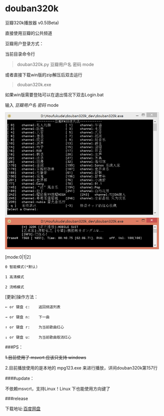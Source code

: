 douban320k
==========

豆瓣320k播放器 v0.5(Beta)

直接使用豆瓣的公共频道

豆瓣用户登录方式：

当前目录命令行

>douban320k.py 豆瓣用户名 密码 mode

或者直接下载win版的zip解压后双击运行

>douban320k.exe

如果win版需要登陆可以在退出情况下双击Login.bat

输入 *豆瓣用户名 密码* mode

![截图1](https://raw.githubusercontent.com/houfukude/douban320k/master/screenshot/douban320K_1.PNG)
![截图2](https://raw.githubusercontent.com/houfukude/douban320k/master/screenshot/douban320K_2.PNG)

[mode:0|1|2]
    
    0 智能模式(*默认)
    
    1 高清模式
    
    2 流畅模式

[更新]操作方法：

    ← or 键盘 c:    返回频道列表

    → or 键盘 n:    下一曲

    ↑ or 键盘 r:    为当前歌曲红心

    ↓ or 键盘 u:    为当前歌曲取消红心


###PS：

<del>1.目前使用了 msvcrt 应该只支持 windows</del>
    
2.目前播放使用的是本地的 mpg123.exe 来进行播放，详间douban320k第157行

####update： 

不依赖msvcrt，支持Linux！Linux 下也能使用方向键了

###release

下载地址:[百度网盘](http://pan.baidu.com/s/1gdnLuSF)